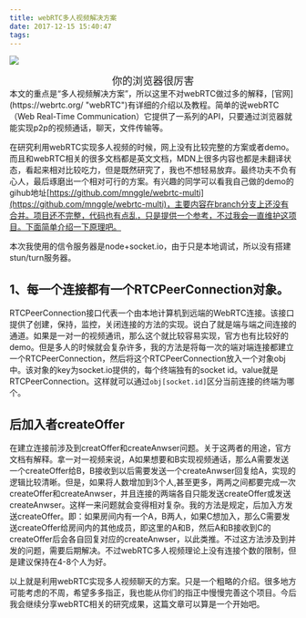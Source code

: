 ```yaml
---
title: webRTC多人视频解决方案
date: 2017-12-15 15:40:47
tags:
---
```

![](http://oq6xfel71.bkt.clouddn.com/17-12-15/50659383.jpg)
<center> <font size=4>你的浏览器很厉害</font></center >
本文的重点是“多人视频解决方案”，所以这里不对webRTC做过多的解释，[官网](https://webrtc.org/ "webRTC")有详细的介绍以及教程。简单的说webRTC（Web Real-Time Communication）它提供了一系列的API，只要通过浏览器就能实现p2p的视频通话，聊天，文件传输等。
<!-- more -->

在研究利用webRTC实现多人视频的时候，网上没有比较完整的方案或者demo。而且和webRTC相关的很多文档都是英文文档，MDN上很多内容也都是未翻译状态，看起来相对比较吃力，但是既然研究了，我也不想轻易放弃。最终功夫不负有心人，最后琢磨出一个相对可行的方案。有兴趣的同学可以看我自己做的demo的gihub地址[https://github.com/mnggle/webrtc-multi](https://github.com/mnggle/webrtc-multi)，主要内容在branch分支上还没有合并。项目还不完整，代码也有点乱，只是提供一个参考，不过我会一直维护这项目。下面简单介绍一下原理吧。

本次我使用的信令服务器是node+socket.io，由于只是本地调试，所以没有搭建stun/turn服务器。

## 1、每一个连接都有一个RTCPeerConnection对象。 ##
RTCPeerConnection接口代表一个由本地计算机到远端的WebRTC连接。该接口提供了创建，保持，监控，关闭连接的方法的实现。说白了就是端与端之间连接的通道。如果是一对一的视频通讯，那么这个就比较容易实现，官方也有比较好的demo。但是多人的时候就会复杂许多，我的方法是将每一次的端对端连接都建立一个RTCPeerConnection，然后将这个RTCPeerConnection放入一个对象obj中。该对象的key为socket.io提供的，每个终端独有的socket id。value就是RTCPeerConnection。这样就可以通过`obj[socket.id]`区分当前连接的终端为哪个。

## 后加入者createOffer ##
在建立连接前涉及到creatOffer和createAnwser问题。关于这两者的用途，官方文档有解释。拿一对一视频来说，A如果想要和B实现视频通话，那么A需要发送一个createOffer给B，B接收到以后需要发送一个createAnwser回复给A，实现的逻辑比较清晰。但是，如果将人数增加到3个人,甚至更多，两两之间都要完成一次createOffer和createAnwser，并且连接的两端各自只能发送createOffer或发送createAnwser。这样一来问题就会变得相对复杂。我的方法是规定，后加入方发送createOffer。即：如果房间内有一个A，B两人，如果C想加入，那么C需要发送createOffer给房间内的其他成员，即这里的A和B，然后A和B接收到C的createOffer后会各自回复对应的createAnwser，以此类推。不过这方法涉及到并发的问题，需要后期解决。不过webRTC多人视频理论上没有连接个数的限制，但是建议保持在4-8个人为好。

以上就是利用webRTC实现多人视频聊天的方案。只是一个粗略的介绍。很多地方可能考虑的不周，希望多多指正，我也能从你们的指正中慢慢完善这个项目。今后我会继续分享webRTC相关的研究成果，这篇文章可以算是一个开始吧。
